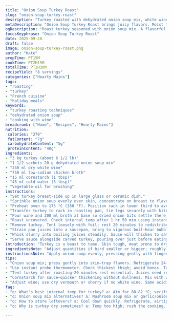 ```yaml
---
title: "Onion Soup Turkey Roast"
slug: "onion-soup-turkey-roast"
description: "Turkey roasted with dehydrated onion soup mix, white wine, and chicken broth. Wine adds fruitiness, broth keeps moist. Coating the bird in soup mix starts flavor and tenderizes skin. Cornstarch thickens pan sauce quickly to a glossy finish. Roasting slow, basting with broth keeps turkey juicy without messing with skin crispness. Substitutions: use dry mushroom soup if no onion mix; vegetable broth replaces chicken without loss in flavor balance. Rest bird to lock juices. Sauce simmers till sheen appears, coats spoon. Tactile and visual cues critical for doneness, moisture retention, sauce texture."
metaDescription: "Onion Soup Turkey Roast brings juicy flavors. Moist turkey with crispy skin, savory sauce completes the meal. Master a classic French-inspired dish."
ogDescription: "Roast turkey seasoned with onion soup mix. A flavorful and juicy dish, perfect for gatherings. Unlock kitchen secrets for roasting success."
focusKeyphrase: "Onion Soup Turkey Roast"
date: 2025-09-28
draft: false
image: onion-soup-turkey-roast.png
author: "Kate"
prepTime: PT15M
cookTime: PT2H15M
totalTime: PT2H30M
recipeYield: "8 servings"
categories: ["Hearty Mains"]
tags:
- "roasting"
- "turkey"
- "French cuisine"
- "holiday meals"
keywords:
- "turkey roasting techniques"
- "dehydrated onion soup"
- "cooking with wine"
breadcrumb: ["Home", "Recipes", "Hearty Mains"]
nutrition: 
 calories: "270"
 fatContent: "7g"
 carbohydrateContent: "5g"
 proteinContent: "40g"
ingredients:
- "3 kg turkey (about 6 1/2 lb)"
- "1 1/2 sachets 20 g dehydrated onion soup mix"
- "250 ml dry white wine"
- "750 ml low-sodium chicken broth"
- "15 ml cornstarch (1 tbsp)"
- "45 ml cold water (3 tbsp)"
- "Vegetable oil for brushing"
instructions:
- "Set turkey breast-side up in large glass or ceramic dish."
- "Sprinkle onion soup evenly over skin, concentrate on breast to flavor and dry brine. Cover with plastic wrap, refrigerate 24 to 48 hours—not more or skin degrades."
- "Preheat oven to 175 °C (350 °F). Position rack in lower third to avoid overheating skin."
- "Transfer turkey to rack in roasting pan, tie legs securely with kitchen twine to maintain shape and even cooking."
- "Pour wine and 200 ml broth at base so dried onion bits settle there, aiding caramelization and flavor building. Brush skin lightly with oil to encourage browning."
- "Roast uncovered. Check internal temp after 1 hr 50 min using instant probe in thickest thigh muscle (avoid bone contact). Target 80 to 82 °C (176-180 °F). If under, continue with broth additions every 30 min to keep environment moist without steaming the skin."
- "Remove turkey. Tent loosely with foil; rest 20 minutes to redistribute juices preventing dry slices."
- "Strain pan juices into a saucepan, bring to vigorous boil—hear bubbling intensify, smell concentrated aroma richening. Mix cornstarch and cold water until slurry smooth."
- "Whisk slurry into boiling juices steadily. Sauce will thicken to satiny texture in 4-5 min. Adjust with pepper, taste for salt balance."
- "Serve sauce alongside carved turkey, pouring over just before eating to avoid soggy skin."
introduction: "Turkey is a beast to tame. Skin tough, meat prone to drying out. Use dried onion soup not as seasoning alone but as a brine of sorts—flavor plus moisture management. Wine and broth combo does the double duty: flavor and moisture. Roast low, slow yet watch temps not climb too fast or skin ruptures. Baste with broth evenly. Sauce thick with cornstarch, not flour—less dull, shines. Resting turkey crucial: proteins relax, juices settle. Sauce reduces to glossy finish; no gritty starch, no thin drippings. Go for smell, listen to bubbling, check the feel of the skin for crispness. No guessing. Practice, patience, results."
ingredientsNote: "Adjust quantities if bird smaller or bigger; roughly 60-70 g dried soup per kilo adds punch but dilutes if too much. If allergic or no onion soup, substitute with mushroom soup mix or mix dried thyme, garlic, onion powder, and celery salt for fresh flavor. Broth low sodium to control salt in final dish, prevents over-salting as soup mix already salty. White wine—dry, under 13% alcohol, enough acidity to cut through fat. If unavailable, dry vermouth or light sherry—less fruity but acceptable. Cornstarch for gluten-free thickening; can replace with arrowroot powder one-to-one, but add off heat to avoid cloudiness. Vegetable oil for skin brushing avoids burning butter notes."
instructionsNote: "Apply onion soup evenly, pressing gently with fingers to trap flavors into skin pores. Cover well in fridge to let flavors burrow but keep skin dry for crispness. Tie legs tight for compact shape aiding even cooking. Lower oven rack to protect turkey skin from overexposure to heating element—prevents burns. Baste with broth periodically every 30 minutes after initial roasting period only; too early basting cools skin, frustrates crisping. Internal temperature best indicator of doneness; thigh over breast site. Remove promptly after reaching temp, tent loosely to avoid steaming crust while resting. Strain pan juices to avoid burnt bits ruining sauce sheen. Slurry must be whisked briskly at moderate boil, otherwise sauce lumps. Sauce thickens visually: coats spoon, holds shape without runny drips. Add pepper last—black pepper powder oxidizes flavor when overheated. Always taste; soup mix and broth saltiness varies widely."
tips:
- "Onion soup mix; press gently into skin—trap flavors. Refrigerate 24-48 hours—don't skip this. Skin stays dry, crisp later. Low sodium broth; prevents too much salt."
- "Use instant probe thermometer. Check thickest thigh; avoid bones. Target temps; 80-82 °C or 176-180 °F. If undercooked; keep basting with broth every 30 minutes."
- "Tent turkey after roasting—20 minutes rest essential. Juices need redistribution. Helps slices stay moist—dry turkey, bitter end. No shortcuts here."
- "Cornstarch for sauce—quicker thickening without dullness. Mix with water till smooth. Whisk into boiling juices—quickly or lumps form. Look for glossy, coats spoon."
- "Adjust wine; use dry vermouth or sherry if no white wine. Same acidity needed. Watch for browning skin—oven rack prevents burning; protects turkey."
faq:
- "q: What's best internal temp for turkey? a: Aim for 80-82 °C; verify on thigh. Breast meat drier if too high—don't let it climb too fast."
- "q: Onion soup mix alternatives? a: Mushroom soup mix or garlic/onion powder for flavor. Blend—provide moisture as well. Be cautious with salt."
- "q: How to store leftovers? a: Cool down quickly. Refrigerate, airtight. Lasts 3-4 days. Freeze for longer; defrost in fridge later. Safe handling always."
- "q: Why is turkey dry sometimes? a: Temp too high; rush the cooking. Not enough initial seasoning. Observe skin; don't let it brown too fast."

---
```

